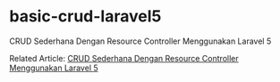 # basic-crud-laravel5
CRUD Sederhana Dengan Resource Controller Menggunakan Laravel 5

Related Article: <a href="http://blog.samarinda.me/2015/05/crud-sederhana-dengan-teknik-controller.html">CRUD Sederhana Dengan Resource Controller Menggunakan Laravel 5</a>
